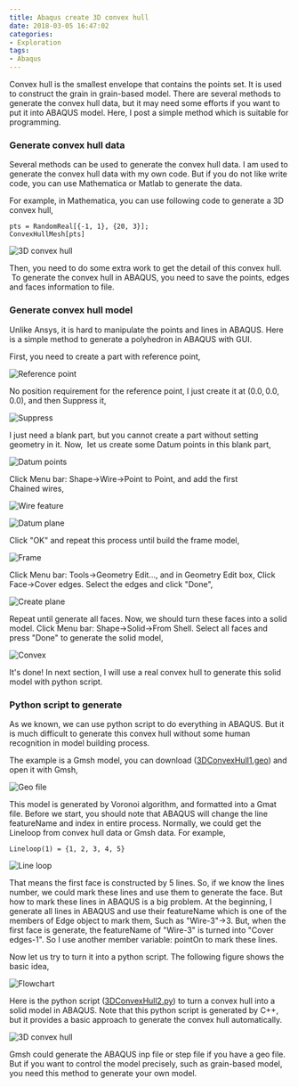 ```yaml
---
title: Abaqus create 3D convex hull
date: 2018-03-05 16:47:02
categories:
- Exploration
tags:
- Abaqus
---
```


Convex hull is the smallest envelope that contains the points set. It is used to construct the grain in grain-based model. There are several methods to generate the convex hull data, but it may need some efforts if you want to put it into ABAQUS model. Here, I post a simple method which is suitable for programming.

<!-- more -->

### Generate convex hull data

Several methods can be used to generate the convex hull data. I am used to generate the convex hull data with my own code. But if you do not like write code, you can use Mathematica or Matlab to generate the data.

For example, in Mathematica, you can use following code to generate a 3D convex hull,

```
pts = RandomReal[{-1, 1}, {20, 3}];
ConvexHullMesh[pts]
```

![3D convex hull](/uploads/images/2018/3DConvexHull1.png)

Then, you need to do some extra work to get the detail of this convex hull.  To generate the convex hull in ABAQUS, you need to save the points, edges and faces information to file.

### Generate convex hull model

Unlike Ansys, it is hard to manipulate the points and lines in ABAQUS. Here is a simple method to generate a polyhedron in ABAQUS with GUI.

First, you need to create a part with reference point,

![Reference point](/uploads/images/2018/3DConvexHull2.png)

No position requirement for the reference point, I just create it at $(0.0,0.0,0.0)$, and then Suppress it,

![Suppress](/uploads/images/2018/3DConvexHull3.png)

I just need a blank part, but you cannot create a part without setting geometry in it. Now,  let us create some Datum points in this blank part,

![Datum points](/uploads/images/2018/3DConvexHull4.png)

Click Menu bar: Shape->Wire->Point to Point, and add the first Chained wires,

![Wire feature](/uploads/images/2018/3DConvexHull5.png)

![Datum plane](/uploads/images/2018/3DConvexHull6.png)

Click "OK" and repeat this process until build the frame model,

![Frame](/uploads/images/2018/3DConvexHull7.png)

Click Menu bar: Tools->Geometry Edit..., and in Geometry Edit box, Click Face->Cover edges. Select the edges and click "Done",

![Create plane](/uploads/images/2018/3DConvexHull8.png)

Repeat until generate all faces. Now, we should turn these faces into a solid model. Click Menu bar: Shape->Solid->From Shell. Select all faces and press "Done" to generate the solid model,

![Convex](/uploads/images/2018/3DConvexHull9.png)

It's done! In next section, I will use a real convex hull to generate this solid model with python script.

### Python script to generate

As we known, we can use python script to do everything in ABAQUS. But it is much difficult to generate this convex hull without some human recognition in model building process.

The example is a Gmsh model, you can download ([3DConvexHull1.geo](/uploads/files/2018/3DConvexHull1.zip)) and open it with Gmsh,

![Geo file](/uploads/images/2018/3DConvexHull10.png)

This model is generated by Voronoi algorithm, and formatted into a Gmat file. Before we start, you should note that ABAQUS will change the line featureName and index in entire process. Normally, we could get the Lineloop from convex hull data or Gmsh data. For example,

```
Lineloop(1) = {1, 2, 3, 4, 5}
```

![Line loop](/uploads/images/2018/3DConvexHull11.png)

That means the first face is constructed by 5 lines. So, if we know the lines number, we could mark these lines and use them to generate the face. But how to mark these lines in ABAQUS is a big problem. At the beginning, I generate all lines in ABAQUS and use their featureName which is one of the members of Edge object to mark them, Such as "Wire-3"->3. But, when the first face is generate, the featureName of "Wire-3" is turned into "Cover edges-1". So I use another member variable: pointOn to mark these lines.

Now let us try to turn it into a python script. The following figure shows the basic idea,

![Flowchart](/uploads/images/2018/3DConvexHull12.png)

Here is the python script ([3DConvexHull2.py](/uploads/files/2018/3DConvexHull2.zip)) to turn a convex hull into a solid model in ABAQUS. Note that this python script is generated by C++, but it provides a basic approach to generate the convex hull automatically.

![3D convex hull](/uploads/images/2018/3DConvexHull13.png)

Gmsh could generate the ABAQUS inp file or step file if you have a geo file. But if you want to control the model precisely, such as grain-based model, you need this method to generate your own model.























